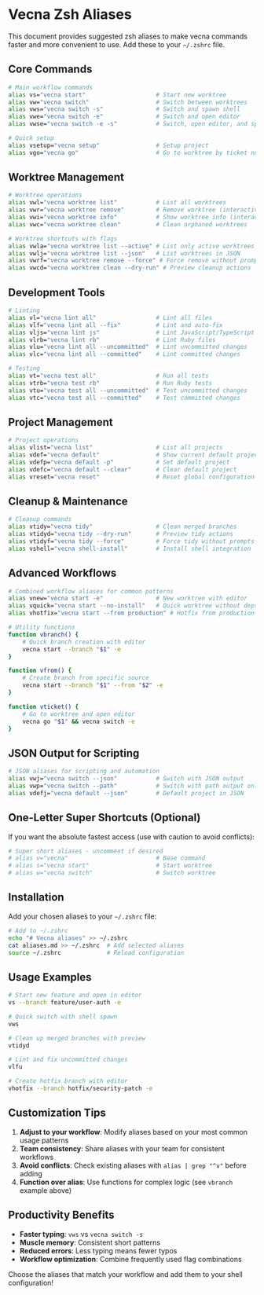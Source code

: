# Vecna Zsh Aliases

This document provides suggested zsh aliases to make vecna commands faster and more convenient to use. Add these to your `~/.zshrc` file.

## Core Commands

```bash
# Main workflow commands
alias vs="vecna start"                    # Start new worktree
alias vw="vecna switch"                   # Switch between worktrees  
alias vws="vecna switch -s"               # Switch and spawn shell
alias vwe="vecna switch -e"               # Switch and open editor
alias vwse="vecna switch -e -s"           # Switch, open editor, and spawn shell

# Quick setup
alias vsetup="vecna setup"                # Setup project
alias vgo="vecna go"                      # Go to worktree by ticket number
```

## Worktree Management

```bash
# Worktree operations
alias vwl="vecna worktree list"           # List all worktrees
alias vwr="vecna worktree remove"         # Remove worktree (interactive)
alias vwi="vecna worktree info"           # Show worktree info (interactive)  
alias vwc="vecna worktree clean"          # Clean orphaned worktrees

# Worktree shortcuts with flags
alias vwla="vecna worktree list --active" # List only active worktrees
alias vwlj="vecna worktree list --json"   # List worktrees in JSON
alias vwrf="vecna worktree remove --force" # Force remove without prompts
alias vwcd="vecna worktree clean --dry-run" # Preview cleanup actions
```

## Development Tools

```bash
# Linting
alias vl="vecna lint all"                 # Lint all files
alias vlf="vecna lint all --fix"          # Lint and auto-fix
alias vljs="vecna lint js"                # Lint JavaScript/TypeScript
alias vlrb="vecna lint rb"                # Lint Ruby files
alias vlu="vecna lint all --uncommitted"  # Lint uncommitted changes
alias vlc="vecna lint all --committed"    # Lint committed changes

# Testing  
alias vt="vecna test all"                 # Run all tests
alias vtrb="vecna test rb"                # Run Ruby tests
alias vtu="vecna test all --uncommitted"  # Test uncommitted changes
alias vtc="vecna test all --committed"    # Test committed changes
```

## Project Management

```bash
# Project operations
alias vlist="vecna list"                  # List all projects
alias vdef="vecna default"                # Show current default project
alias vdefp="vecna default -p"            # Set default project
alias vdefc="vecna default --clear"       # Clear default project
alias vreset="vecna reset"                # Reset global configuration
```

## Cleanup & Maintenance

```bash
# Cleanup commands
alias vtidy="vecna tidy"                  # Clean merged branches
alias vtidyd="vecna tidy --dry-run"       # Preview tidy actions
alias vtidyf="vecna tidy --force"         # Force tidy without prompts
alias vshell="vecna shell-install"        # Install shell integration
```

## Advanced Workflows

```bash
# Combined workflow aliases for common patterns
alias vnew="vecna start -e"               # New worktree with editor
alias vquick="vecna start --no-install"   # Quick worktree without deps
alias vhotfix="vecna start --from production" # Hotfix from production

# Utility functions
function vbranch() {
    # Quick branch creation with editor
    vecna start --branch "$1" -e
}

function vfrom() {
    # Create branch from specific source
    vecna start --branch "$1" --from "$2" -e
}

function vticket() {
    # Go to worktree and open editor
    vecna go "$1" && vecna switch -e
}
```

## JSON Output for Scripting

```bash
# JSON aliases for scripting and automation
alias vwj="vecna switch --json"           # Switch with JSON output
alias vwp="vecna switch --path"           # Switch with path output only
alias vdefj="vecna default --json"        # Default project in JSON
```

## One-Letter Super Shortcuts (Optional)

If you want the absolute fastest access (use with caution to avoid conflicts):

```bash
# Super short aliases - uncomment if desired
# alias v="vecna"                         # Base command
# alias s="vecna start"                   # Start worktree
# alias w="vecna switch"                  # Switch worktree
```

## Installation

Add your chosen aliases to your `~/.zshrc` file:

```bash
# Add to ~/.zshrc
echo "# Vecna aliases" >> ~/.zshrc
cat aliases.md >> ~/.zshrc  # Add selected aliases
source ~/.zshrc             # Reload configuration
```

## Usage Examples

```bash
# Start new feature and open in editor
vs --branch feature/user-auth -e

# Quick switch with shell spawn
vws

# Clean up merged branches with preview
vtidyd

# Lint and fix uncommitted changes
vlfu

# Create hotfix branch with editor
vhotfix --branch hotfix/security-patch -e
```

## Customization Tips

1. **Adjust to your workflow**: Modify aliases based on your most common usage patterns
2. **Team consistency**: Share aliases with your team for consistent workflows  
3. **Avoid conflicts**: Check existing aliases with `alias | grep "^v"` before adding
4. **Function over alias**: Use functions for complex logic (see `vbranch` example above)

## Productivity Benefits

- **Faster typing**: `vws` vs `vecna switch -s`
- **Muscle memory**: Consistent short patterns
- **Reduced errors**: Less typing means fewer typos
- **Workflow optimization**: Combine frequently used flag combinations

Choose the aliases that match your workflow and add them to your shell configuration!